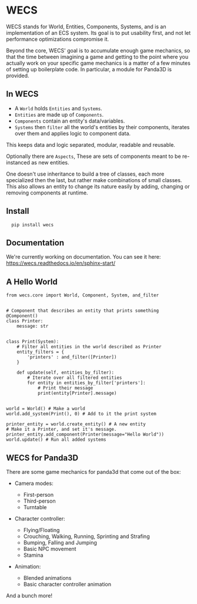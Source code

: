 # WECS

WECS stands for World, Entities, Components, Systems, and is an implementation
of an ECS system. Its goal is to put usability first, and not let performance
optimizations compromise it.

Beyond the core, WECS' goal is to accumulate enough game mechanics, so that the
time between imagining a game and getting to the point where you actually work
on your specific game mechanics is a matter of a few minutes of setting up
boilerplate code. In particular, a module for Panda3D is provided.

## In WECS

* A `World` holds `Entities` and `Systems`.
* `Entities` are made up of `Components`.
* `Components` contain an entity's data/variables.
* `Systems` then `filter` all the world's entities by their components, iterates over them and applies logic to component data.

This keeps data and logic separated, modular, readable and reusable.

Optionally there are `Aspects`,
These are sets of components meant to be re-instanced as new entities.

One doesn't use inheritance to build a tree of classes, each more specialized then the last, but rather make combinations of small classes.
This also allows an entity to change its nature easily by adding, changing or removing components at runtime.

## Install
```
  pip install wecs
```

## Documentation

We're currently working on documentation. You can see it here: https://wecs.readthedocs.io/en/sphinx-start/

## A Hello World

```
from wecs.core import World, Component, System, and_filter


# Component that describes an entity that prints something
@Component()
class Printer:
    message: str


class Print(System):
    # Filter all entities in the world described as Printer
    entity_filters = {
        'printers' : and_filter([Printer])
    }

    def update(self, entities_by_filter):
        # Iterate over all filtered entities
        for entity in entities_by_filter['printers']:
            # Print their message
            print(entity[Printer].message)


world = World() # Make a world
world.add_system(Print(), 0) # Add to it the print system

printer_entity = world.create_entity() # A new entity
# Make it a Printer, and set it's message.
printer_entity.add_component(Printer(message="Hello World"))
world.update() # Run all added systems
```


## WECS for Panda3D
There are some game mechanics for panda3d that come out of the box:

* Camera modes:
    * First-person
    * Third-person
    * Turntable

* Character controller:
    * Flying/Floating
    * Crouching, Walking, Running, Sprinting and Strafing
    * Bumping, Falling and Jumping
    * Basic NPC movement
    * Stamina

* Animation:
    * Blended animations
    * Basic character controller animation

And a bunch more!
